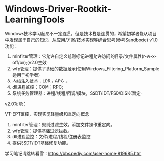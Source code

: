 # Windows-Driver-Rootkit-LearningTools
Windows技术学习起来不一定连贯，但是技术栈是连贯的，希望初学者能从项目中发现属于自己的知识，从应用/方案/技术实现等综合思考(参考Sandboxie)
v1.0功能：
1. minfilter管理：它允许自定义规则标记进程允许访问的目录/文件属性(r-w-x-off/on);(v2.0生效)
2. wfp管理：提供了基础的数据展示(使用Windows_Filtering_Platform_Sample适用于初学者)
3. 内核注入技术：LDR；APC；
4. dll进程监控：COM；RPC;
5. 系统任务管理器：进程/线程/回调/模块，SSDT/IDT/FSD/DISK(暂定)

v2.0功能：

VT-EPT监控，实现实现轻量级和重定向概念
1. minfilter管理：规则过滤生效，添加文件操作重定向。
2. wfp管理：提供基础过滤拦截。
3. dll进程监控：文件/进程/线程/注册表监控
4. 提供SSDT/IDT基础修复功能。

学习笔记请跳转看雪：https://bbs.pediy.com/user-home-819685.htm
